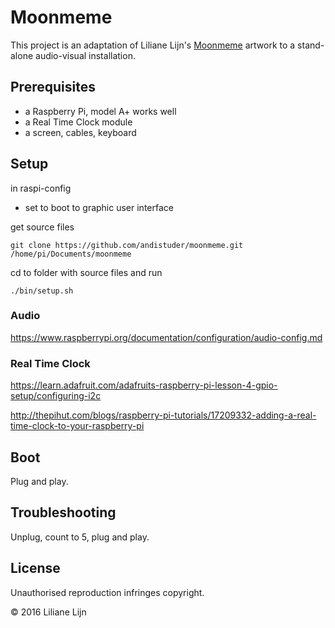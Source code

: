 # Moonmeme

This project is an adaptation of Liliane Lijn's [Moonmeme](http://www.lilianelijn.com/portfolio-item/moonmeme/) artwork to a stand-alone audio-visual installation.

## Prerequisites
- a Raspberry Pi, model A+ works well
- a Real Time Clock module
- a screen, cables, keyboard

## Setup

in raspi-config
- set to boot to graphic user interface

get source files

```
git clone https://github.com/andistuder/moonmeme.git /home/pi/Documents/moonmeme
```
cd to folder with source files and run

```
./bin/setup.sh
```

### Audio
https://www.raspberrypi.org/documentation/configuration/audio-config.md

### Real Time Clock

https://learn.adafruit.com/adafruits-raspberry-pi-lesson-4-gpio-setup/configuring-i2c

http://thepihut.com/blogs/raspberry-pi-tutorials/17209332-adding-a-real-time-clock-to-your-raspberry-pi

## Boot

Plug and play.

## Troubleshooting

Unplug, count to 5, plug and play.

## License

Unauthorised reproduction infringes copyright.

© 2016 Liliane Lijn
